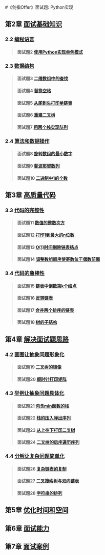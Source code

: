 #《剑指Offer》面试题: Python实现

## 第2章 [面试基础知识](/second)
### 2.2 [编程语言](/second/second)
> #### 面试题2 [使用Python实现单例模式](./second#面试题2-使用Python实现单例模式)
### 2.3 [数据结构](/second/third)
> #### 面试题3 [二维数组中的查找](./second/third#面试题3-二维数组中的查找)
> #### 面试题4 [替换空格](/second/third#面试题4-替换空格)
> #### 面试题5 [从尾到头打印单链表](/second/third#面试题5-从尾到头打印单链表)
> #### 面试题6 [重建二叉树](/second/third#面试题6-重建二叉树)
> #### 面试题7 [用两个栈实现队列](/second/third#面试题7-用两个栈实现队列)
### 2.4 [算法和数据操作](/second/fourth)
> #### 面试题8 [旋转数组的最小数字](./second/fourth#面试题8-旋转数组的最小数字)
> #### 面试题9 [斐波那契数列](./second/fourth#面试题9-斐波那契数列)
> #### 面试题10 [二进制中1的个数](./second/fourth#面试题10-二进制中1的个数)

## 第3章 [高质量代码](/third)
### 3.3 [代码的完整性](/third/third)
> #### 面试题11 [数值的整数次方](./third/third#面试题11-数值的整数次方)
> #### 面试题12 [打印1到最大的n位数](./third/third#面试题12-打印1到最大的n位数)
> #### 面试题13 [O(1)时间删除链表结点](./third/third#面试题13-o1时间删除链表结点)
> #### 面试题14 [调整数组顺序使寄数位于偶数前面](./third/third#面试题14-调整数组顺序使奇数位于偶数前面)
### 3.4 [代码的鲁棒性](/third/fourth)
> #### 面试题15 [链表中倒数第k个结点](./third/fourth#面试题15-链表中倒数第k个结点)
> #### 面试题16 [反转链表](./third/fourth#面试题16-反转链表)
> #### 面试题17 [合并两个排序的链表](./third/fourth#面试题17-合并两个排序的链表)
> #### 面试题18 [树的子结构](./third/third#面试题18-树的子结构)

## 第4章 [解决面试题思路](/fourth)
### 4.2 [画图让抽象问题形象化](./second)
> #### 面试题19 [二叉树的镜像](./second#面试题19-二叉树的镜像)
> #### 面试题20 [顺时针打印矩阵](./second#面试题20-顺时针打印矩阵)
### 4.3 [举例让抽象问题具体化](./third)
> #### 面试题21 [包含min函数的栈](./third#面试题21-包含min函数的栈)
> #### 面试题22 [栈的压入弹出序列](./third#面试题22-栈的压入弹出序列)
> #### 面试题23 [从上往下打印二叉树](./third#面试题23-从上往下打印二叉树)
> #### 面试题24 [二叉树的后序遍历序列](./third#面试题24-二叉树的后序遍历序列)
### 4.4 [分解让复杂问题简单化](./fourth)
> #### 面试题26 [复杂链表的复制](./fourth#面试题26-复杂链表的复制)
> #### 面试题27 [二叉搜索树与双向链表](./fourth#面试题27-二叉搜索树与双向链表)
> #### 面试题28 [字符串的排列](./third#面试题28-字符串的排列)


## 第5章 [优化时间和空间](/fifth)

## 第6章 [面试能力](/sixth)

## 第7章 [面试案例](/seventh)

